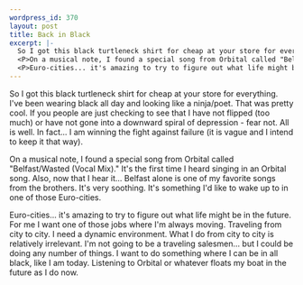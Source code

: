 ```yaml
--- 
wordpress_id: 370
layout: post
title: Back in Black
excerpt: |-
  So I got this black turtleneck shirt for cheap at your store for everything.  I've been wearing black all day and looking like a ninja/poet.  That was pretty cool.  If you people are just checking to see that I have not flipped (too much) or have not gone into a downward spiral of depression - fear not.  All is well.  In fact... I am winning the fight against failure (it is vague and I intend to keep it that way).  
  <P>On a musical note, I found a special song from Orbital called "Belfast/Wasted (Vocal Mix)."  It's the first time I heard singing in an Orbital song.  Also, now that I hear it... Belfast alone is one of my favorite songs from the brothers.  It's very soothing.  It's something I'd like to wake up to in one of those Euro-cities.
  <P>Euro-cities... it's amazing to try to figure out what life might be in the future.  For me I want one of those jobs where I'm always moving.  Traveling from city to city.  I need a dynamic environment.  What I do from city to city is relatively irrelevant.  I'm not going to be a traveling salesmen... but I could be doing any number of things.  I want to do something where I can be in all black, like I am today.  Listening to Orbital or whatever floats my boat in the future as I do now.
---
```

So I got this black turtleneck shirt for cheap at your store for everything.  I've been wearing black all day and looking like a ninja/poet.  That was pretty cool.  If you people are just checking to see that I have not flipped (too much) or have not gone into a downward spiral of depression - fear not.  All is well.  In fact... I am winning the fight against failure (it is vague and I intend to keep it that way).  
<P>On a musical note, I found a special song from Orbital called "Belfast/Wasted (Vocal Mix)."  It's the first time I heard singing in an Orbital song.  Also, now that I hear it... Belfast alone is one of my favorite songs from the brothers.  It's very soothing.  It's something I'd like to wake up to in one of those Euro-cities.
<P>Euro-cities... it's amazing to try to figure out what life might be in the future.  For me I want one of those jobs where I'm always moving.  Traveling from city to city.  I need a dynamic environment.  What I do from city to city is relatively irrelevant.  I'm not going to be a traveling salesmen... but I could be doing any number of things.  I want to do something where I can be in all black, like I am today.  Listening to Orbital or whatever floats my boat in the future as I do now.
